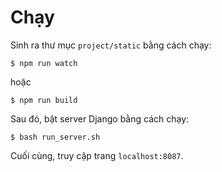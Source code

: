 # Chạy

Sinh ra thư mục `project/static` bằng cách chạy:

```
$ npm run watch
```

hoặc

```
$ npm run build
```

Sau đó, bật server Django bằng cách chạy:

```
$ bash run_server.sh
```

Cuối cùng, truy cập trang `localhost:8087`.
